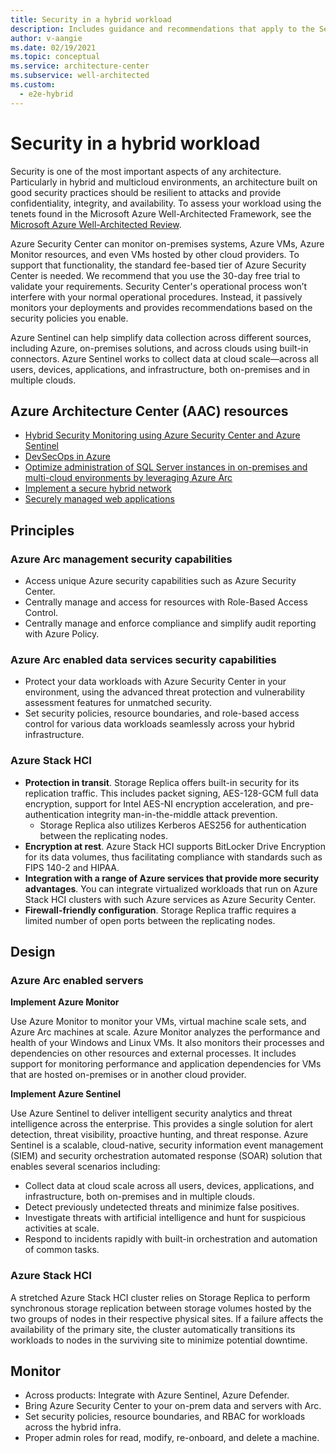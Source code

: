 ```yaml
---
title: Security in a hybrid workload
description: Includes guidance and recommendations that apply to the Security pillar in a hybrid and multi-cloud workload.
author: v-aangie
ms.date: 02/19/2021
ms.topic: conceptual
ms.service: architecture-center
ms.subservice: well-architected
ms.custom:
  - e2e-hybrid
---
```


# Security in a hybrid workload

Security is one of the most important aspects of any architecture. Particularly in hybrid and multicloud environments, an architecture built on good security practices should be resilient to attacks and provide confidentiality, integrity, and availability. To assess your workload using the tenets found in the Microsoft Azure Well-Architected Framework, see the [Microsoft Azure Well-Architected Review](/assessments/?id=azure-architecture-review&mode=pre-assessment). 

Azure Security Center can monitor on-premises systems, Azure VMs, Azure Monitor resources, and even VMs hosted by other cloud providers. To support that functionality, the standard fee-based tier of Azure Security Center is needed. We recommend that you use the 30-day free trial to validate your requirements. Security Center's operational process won’t interfere with your normal operational procedures. Instead, it passively monitors your deployments and provides recommendations based on the security policies you enable.

Azure Sentinel can help simplify data collection across different sources, including Azure, on-premises solutions, and across clouds using built-in connectors. Azure Sentinel works to collect data at cloud scale—across all users, devices, applications, and infrastructure, both on-premises and in multiple clouds.

## Azure Architecture Center (AAC) resources

- [Hybrid Security Monitoring using Azure Security Center and Azure Sentinel](/azure/architecture/hybrid/hybrid-security-monitoring)
- [DevSecOps in Azure](/azure/architecture/solution-ideas/articles/devsecops-in-azure)
- [Optimize administration of SQL Server instances in on-premises and multi-cloud environments by leveraging Azure Arc](/azure/architecture/hybrid/azure-arc-sql-server)
- [Implement a secure hybrid network](/azure/architecture/reference-architectures/dmz/secure-vnet-dmz)
- [Securely managed web applications](/azure/architecture/example-scenario/apps/fully-managed-secure-apps)

## Principles

### Azure Arc management security capabilities

- Access unique Azure security capabilities such as Azure Security Center.
- Centrally manage and access for resources with Role-Based Access Control.
- Centrally manage and enforce compliance and simplify audit reporting with Azure Policy.
 
### Azure Arc enabled data services security capabilities

- Protect your data workloads with Azure Security Center in your environment, using the advanced threat protection and vulnerability assessment features for unmatched security.
- Set security policies, resource boundaries, and role-based access control for various data workloads seamlessly across your hybrid infrastructure.

### Azure Stack HCI

- **Protection in transit**. Storage Replica offers built-in security for its replication traffic. This includes packet signing, AES-128-GCM full data encryption, support for Intel AES-NI encryption acceleration, and pre-authentication integrity man-in-the-middle attack prevention.
   - Storage Replica also utilizes Kerberos AES256 for authentication between the replicating nodes.
- **Encryption at rest**. Azure Stack HCI supports BitLocker Drive Encryption for its data volumes, thus facilitating compliance with standards such as FIPS 140-2 and HIPAA.
- **Integration with a range of Azure services that provide more security advantages**. You can integrate virtualized workloads that run on Azure Stack HCI clusters with such Azure services as Azure Security Center.
- **Firewall-friendly configuration**. Storage Replica traffic requires a limited number of open ports between the replicating nodes.

## Design

### Azure Arc enabled servers

**Implement Azure Monitor**

Use Azure Monitor to monitor your VMs, virtual machine scale sets, and Azure Arc machines at scale. Azure Monitor analyzes the performance and health of your Windows and Linux VMs. It also monitors their processes and dependencies on other resources and external processes. It includes support for monitoring performance and application dependencies for VMs that are hosted on-premises or in another cloud provider.

**Implement Azure Sentinel**

Use Azure Sentinel to deliver intelligent security analytics and threat intelligence across the enterprise. This provides a single solution for alert detection, threat visibility, proactive hunting, and threat response. Azure Sentinel is a scalable, cloud-native, security information event management (SIEM) and security orchestration automated response (SOAR) solution that enables several scenarios including:

- Collect data at cloud scale across all users, devices, applications, and infrastructure, both on-premises and in multiple clouds.
- Detect previously undetected threats and minimize false positives.
- Investigate threats with artificial intelligence and hunt for suspicious activities at scale.
- Respond to incidents rapidly with built-in orchestration and automation of common tasks.

### **Azure Stack HCI**

A stretched Azure Stack HCI cluster relies on Storage Replica to perform synchronous storage replication between storage volumes hosted by the two groups of nodes in their respective physical sites. If a failure affects the availability of the primary site, the cluster automatically transitions its workloads to nodes in the surviving site to minimize potential downtime.

## Monitor

- Across products: Integrate with Azure Sentinel, Azure Defender.
- Bring Azure Security Center to your on-prem data and servers with Arc.
- Set security policies, resource boundaries, and RBAC for workloads across the hybrid infra.
- Proper admin roles for read, modify, re-onboard, and delete a machine.
